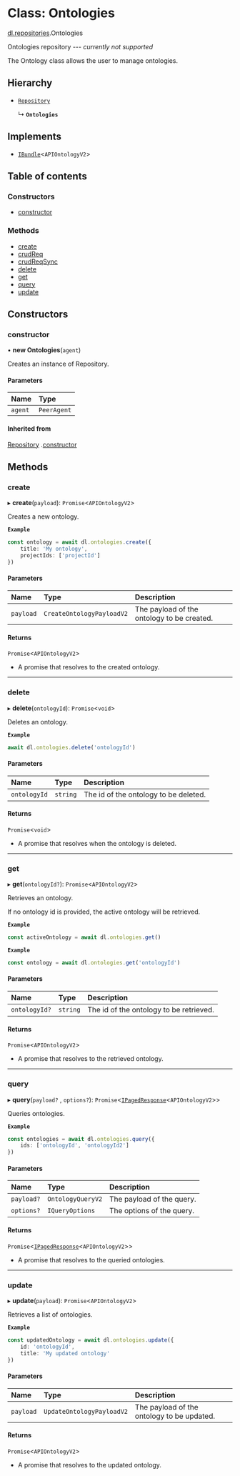 # Class: Ontologies

[dl.repositories](./index.md).Ontologies

Ontologies repository --- *currently not supported*

The Ontology class allows the user to manage ontologies.

## Hierarchy

- [`Repository`](appLib_SDKDrivers_xFrameDriver_repository.Repository.md)

  ↳ **`Ontologies`**

## Implements

- [`IBundle`](../interfaces/sdkApi_interfaces_bundles.IBundle.md)<`APIOntologyV2`>

## Table of contents

### Constructors

- [constructor](appLib_SDKDrivers_xFrameDriver_ontologies.Ontologies.md#constructor)

### Methods

- [create](appLib_SDKDrivers_xFrameDriver_ontologies.Ontologies.md#create)
- [crudReq](appLib_SDKDrivers_xFrameDriver_ontologies.Ontologies.md#crudreq)
- [crudReqSync](appLib_SDKDrivers_xFrameDriver_ontologies.Ontologies.md#crudreqsync)
- [delete](appLib_SDKDrivers_xFrameDriver_ontologies.Ontologies.md#delete)
- [get](appLib_SDKDrivers_xFrameDriver_ontologies.Ontologies.md#get)
- [query](appLib_SDKDrivers_xFrameDriver_ontologies.Ontologies.md#query)
- [update](appLib_SDKDrivers_xFrameDriver_ontologies.Ontologies.md#update)

## Constructors

### constructor

• **new Ontologies**(`agent`)

Creates an instance of Repository.

#### Parameters

| Name | Type |
| :------ | :------ |
| `agent` | `PeerAgent` |

#### Inherited from

[Repository](appLib_SDKDrivers_xFrameDriver_repository.Repository.md)
.[constructor](appLib_SDKDrivers_xFrameDriver_repository.Repository.md#constructor)

## Methods

### create

▸ **create**(`payload`): `Promise`<`APIOntologyV2`>

Creates a new ontology.

**`Example`**

```ts
const ontology = await dl.ontologies.create({
    title: 'My ontology',
    projectIds: ['projectId']
})
```

#### Parameters

| Name | Type | Description |
| :------ | :------ | :------ |
| `payload` | `CreateOntologyPayloadV2` | The payload of the ontology to be created. |

#### Returns

`Promise`<`APIOntologyV2`>

- A promise that resolves to the created ontology.

___

### delete

▸ **delete**(`ontologyId`): `Promise`<`void`>

Deletes an ontology.

**`Example`**

```ts
await dl.ontologies.delete('ontologyId')
```

#### Parameters

| Name | Type | Description |
| :------ | :------ | :------ |
| `ontologyId` | `string` | The id of the ontology to be deleted. |

#### Returns

`Promise`<`void`>

- A promise that resolves when the ontology is deleted.

___

### get

▸ **get**(`ontologyId?`): `Promise`<`APIOntologyV2`>

Retrieves an ontology.

If no ontology id is provided, the active ontology will be retrieved.

**`Example`**

```ts
const activeOntology = await dl.ontologies.get()
```

**`Example`**

```ts
const ontology = await dl.ontologies.get('ontologyId')
```

#### Parameters

| Name | Type | Description |
| :------ | :------ | :------ |
| `ontologyId?` | `string` | The id of the ontology to be retrieved. |

#### Returns

`Promise`<`APIOntologyV2`>

- A promise that resolves to the retrieved ontology.

___

### query

▸ **query**(`payload?`
, `options?`): `Promise`<[`IPagedResponse`](../interfaces/sdkApi_interfaces_entities_iQuery.IPagedResponse.md)<`APIOntologyV2`>>

Queries ontologies.

**`Example`**

```ts
const ontologies = await dl.ontologies.query({
    ids: ['ontologyId', 'ontologyId2']
})
```

#### Parameters

| Name | Type | Description |
| :------ | :------ | :------ |
| `payload?` | `OntologyQueryV2` | The payload of the query. |
| `options?` | `IQueryOptions` | The options of the query. |

#### Returns

`Promise`<[`IPagedResponse`](../interfaces/sdkApi_interfaces_entities_iQuery.IPagedResponse.md)<`APIOntologyV2`>>

- A promise that resolves to the queried ontologies.

___

### update

▸ **update**(`payload`): `Promise`<`APIOntologyV2`>

Retrieves a list of ontologies.

**`Example`**

```ts
const updatedOntology = await dl.ontologies.update({
    id: 'ontologyId',
    title: 'My updated ontology'
})
```

#### Parameters

| Name | Type | Description |
| :------ | :------ | :------ |
| `payload` | `UpdateOntologyPayloadV2` | The payload of the ontology to be updated. |

#### Returns

`Promise`<`APIOntologyV2`>

- A promise that resolves to the updated ontology.
